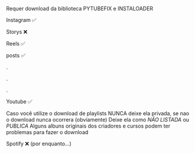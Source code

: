 Requer download da biblioteca PYTUBEFIX e INSTALOADER

Instagram ✅

  Storys ❌
  
  Reels ✅
  
  posts ✅

.

.

.

Youtube ✅

  Caso você utilize o download de playlists NUNCA deixe ela privada, se nao o download nunca ocorrera (obviamente) Deixe ela como *NÃO LISTADA* ou *PUBLICA* 
  Alguns albuns originais dos criadores e cursos podem ter problemas para fazer o download




Spotify ❌ (por enquanto...)
